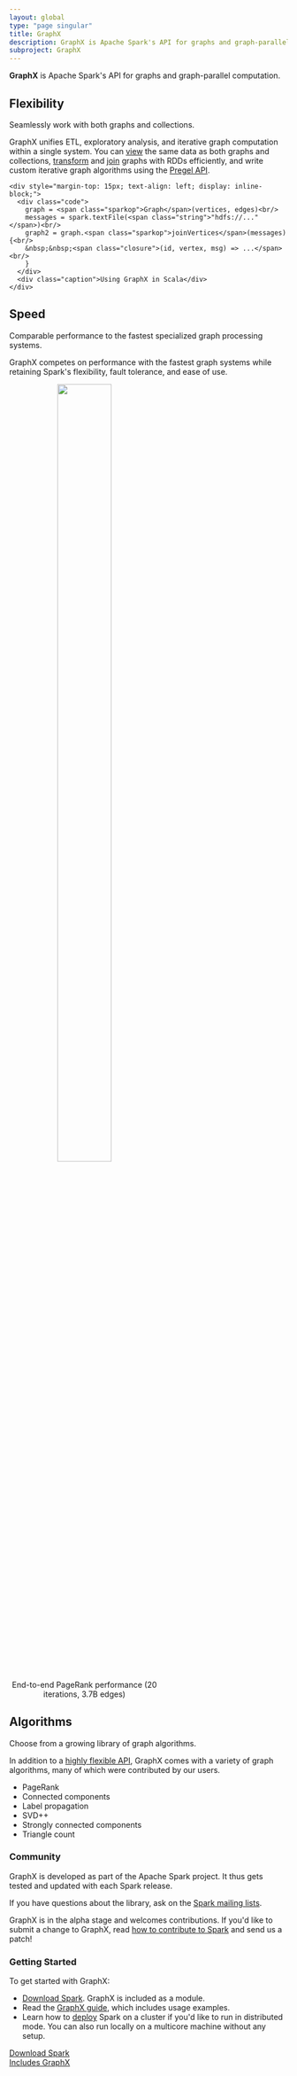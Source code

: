 ```yaml
---
layout: global
type: "page singular"
title: GraphX
description: GraphX is Apache Spark's API for graphs and graph-parallel computation, with a built-in library of common algorithms.
subproject: GraphX
---
```


<div class="jumbotron">
  <b>GraphX</b> is Apache Spark's API for graphs and graph-parallel computation.
</div>

<div class="row row-padded">
  <div class="col-md-7 col-sm-7">
    <h2>Flexibility</h2>
    <p class="lead">
      Seamlessly work with both graphs and collections.
    </p>
    <p>
      GraphX unifies ETL, exploratory analysis, and iterative graph computation within a single system. You can <a href="{{site.url}}docs/latest/graphx-programming-guide.html#the-property-graph">view</a> the same data as both graphs and collections, <a href="{{site.url}}docs/latest/graphx-programming-guide.html#property-operators">transform</a> and <a href="{{site.url}}docs/latest/graphx-programming-guide.html#join-operators">join</a> graphs with RDDs efficiently, and write custom iterative graph algorithms using the <a href="{{site.url}}docs/latest/graphx-programming-guide.html#pregel-api">Pregel API</a>.
    </p>
  </div>
  <div class="col-md-5 col-sm-5 col-padded-top col-center">

    <div style="margin-top: 15px; text-align: left; display: inline-block;">
      <div class="code">
        graph = <span class="sparkop">Graph</span>(vertices, edges)<br/>
        messages = spark.textFile(<span class="string">"hdfs://..."</span>)<br/>
        graph2 = graph.<span class="sparkop">joinVertices</span>(messages) {<br/>
        &nbsp;&nbsp;<span class="closure">(id, vertex, msg) => ...</span><br/>
        }
      </div>
      <div class="caption">Using GraphX in Scala</div>
    </div>
  </div>
</div>

<div class="row row-padded">
  <div class="col-md-7 col-sm-7">
    <h2>Speed</h2>
    <p class="lead">
      Comparable performance to the fastest specialized graph processing systems.
    </p>
    <p>
      GraphX competes on performance with the fastest graph systems while retaining Spark's flexibility, fault tolerance, and ease of use.
    </p>
  </div>
  <div class="col-md-5 col-sm-5 col-padded-top col-center">
    <div style="width: 100%; max-width: 272px; display: inline-block; text-align: center; padding:0;">
      <img src="{{site.url}}images/graphx-perf-comparison.png" style="width: 60%; max-width: 250px;">
      <div class="caption" style="min-width: 272px;">End-to-end PageRank performance (20 iterations, 3.7B edges)</div>
    </div>
  </div>
</div>

<div class="row row-padded">
  <div class="col-md-7 col-sm-7">
    <h2>Algorithms</h2>
    <p class="lead">
      Choose from a growing library of graph algorithms.
    </p>
    <p>In addition to a <a href="{{site.url}}docs/latest/graphx-programming-guide.html#graph-operators">highly flexible API</a>, GraphX comes with a variety of graph algorithms, many of which were contributed by our users.</p>
  </div>
  <div class="col-md-5 col-sm-5 col-padded-top">
    <ul class="list-narrow">
      <li>PageRank</li>
      <li>Connected components</li>
      <li>Label propagation</li>
      <li>SVD++</li>
      <li>Strongly connected components</li>
      <li>Triangle count</li>
    </ul>
  </div>
</div>


<div class="row">
  <div class="col-md-6 col-padded">
    <h3>Community</h3>
    <p>
      GraphX is developed as part of the Apache Spark project. It thus gets
      tested and updated with each Spark release.
    </p>
    <p>
      If you have questions about the library, ask on the
      <a href="{{site.url}}community.html#mailing-lists">Spark mailing lists</a>.
    </p>
    <p>
      GraphX is in the alpha stage and welcomes contributions. If you'd like to submit a change to GraphX,
      read <a href="https://cwiki.apache.org/confluence/display/SPARK/Contributing+to+Spark">how to
      contribute to Spark</a> and send us a patch!
    </p>
  </div>

  <div class="col-md-6 col-padded">
    <h3>Getting Started</h3>
    <p>
      To get started with GraphX:
    </p>
    <ul class="list-narrow">
      <li><a href="{{site.url}}downloads.html">Download Spark</a>. GraphX is included as a module.</li>
      <li>Read the <a href="{{site.url}}docs/latest/graphx-programming-guide.html">GraphX guide</a>, which includes
      usage examples.</li>
      <li>Learn how to <a href="{{site.url}}docs/latest/#launching-on-a-cluster">deploy</a> Spark on a cluster
        if you'd like to run in distributed mode. You can also run locally on a multicore machine
        without any setup.
      </li>
    </ul>
  </div>
</div>

<div class="row">
  <div class="col-sm-12 col-center">
    <a href="{{site.url}}downloads.html" class="btn btn-success btn-lg btn-multiline">
      Download Spark<br/><span class="small">Includes GraphX</span>
    </a>
  </div>
</div>
